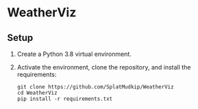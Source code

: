 # WeatherViz

## Setup

1. Create a Python 3.8 virtual environment.

2. Activate the environment, clone the repository, and install the requirements:

	```
	git clone https://github.com/SplatMudkip/WeatherViz
	cd WeatherViz
	pip install -r requirements.txt
	```
